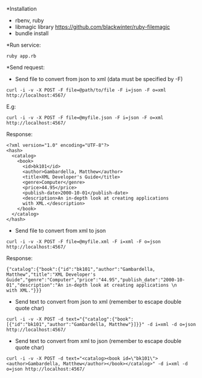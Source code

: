 *Installation
- rbenv, ruby
- libmagic library https://github.com/blackwinter/ruby-filemagic
- bundle install

*Run service: 

```
ruby app.rb
```

*Send request:
- Send file to convert from json to xml (data must be specified by -F)
```
curl -i -v -X POST -F file=@path/to/file -F i=json -F o=xml http://localhost:4567/
```

E.g:
```
curl -i -v -X POST -F file=@myfile.json -F i=json -F o=xml http://localhost:4567/
```

Response: 
```
<?xml version="1.0" encoding="UTF-8"?>
<hash>
  <catalog>
    <book>
      <id>bk101</id>
      <author>Gambardella, Matthew</author>
      <title>XML Developer's Guide</title>
      <genre>Computer</genre>
      <price>44.95</price>
      <publish-date>2000-10-01</publish-date>
      <description>An in-depth look at creating applications 
      with XML.</description>
    </book>
  </catalog>
</hash>
```

- Send file to convert from xml to json
```
curl -i -v -X POST -F file=@myfile.xml -F i=xml -F o=json http://localhost:4567/
```

Response:
```
{"catalog":{"book":{"id":"bk101","author":"Gambardella, Matthew","title":"XML Developer's Guide","genre":"Computer","price":"44.95","publish_date":"2000-10-01","description":"An in-depth look at creating applications \n      with XML."}}}
```

- Send text to convert from json to xml (remember to escape double quote char)
```
curl -i -v -X POST -d text="{"catalog":{"book":[{"id":"bk101","author":"Gambardella, Matthew"}]}}" -d i=xml -d o=json http://localhost:4567/
```

- Send text to convert from xml to json (remember to escape double quote char)
```
curl -i -v -X POST -d text="<catalog><book id=\"bk101\"><author>Gambardella, Matthew</author></book></catalog>" -d i=xml -d o=json http://localhost:4567/
```
